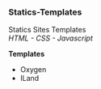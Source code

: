 ### Statics-Templates

Statics Sites Templates  
*HTML - CSS - Javascript*  

**Templates**  

- Oxygen  
- ILand  